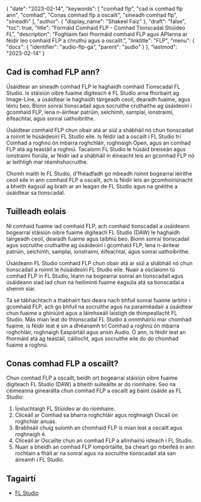 {
  "date": "2023-02-14",
  "keywords": [
"comhad flp",
"cad is comhad flp ann",
"comhad",
"Conas comhad flp a oscailt",
"síneadh comhad flp",
"síneadh"
],
  "author": {
    "display_name": "Shakeel Faiz"
},
  "draft": "false",
  "toc": true,
  "title": "Formáid Comhaid FLP - Comhad Tionscadal Stiúideo FL",
  "description": "Foghlaim faoi fhormáid comhaid FLP agus APIanna ar féidir leo comhaid FLP a chruthú agus a oscailt.",
  "linktitle": "FLP",
  "menu": {
    "docs": {
      "identifier": "audio-flp-ga",
      "parent": "audio"
}
},
  "lastmod": "2023-02-14"
}

## Cad is comhad FLP ann?

Úsáidtear an síneadh comhad FLP le haghaidh comhaid Tionscadal FL Studio. Is stáisiún oibre fuaime digiteach é FL Studio arna fhorbairt ag Image-Line, a úsáidtear le haghaidh táirgeadh ceoil, dearadh fuaime, agus léiriú beo. Bíonn sonraí tionscadail agus socruithe cruthaithe ag úsáideoirí i gcomhaid FLP, lena n-áirítear patrúin, seichimh, samplaí, ionstraimí, éifeachtaí, agus sonraí uathoibrithe.

Úsáidtear comhaid FLP chun obair atá ar siúl a shábháil nó chun tionscadail a roinnt le húsáideoirí FL Studio eile. Is féidir iad a oscailt i FL Studio trí Comhad a roghnú ón mbarra roghchláir, roghnaigh Open, agus an comhad FLP atá ag teastáil a roghnú. Tacaíonn FL Studio le húsáid breiseán agus ionstraimí fíorúla, ar féidir iad a shábháil in éineacht leis an gcomhad FLP nó ar leithligh mar réamhshocruithe.

Chomh maith le FL Studio, d'fhéadfadh go mbeadh roinnt bogearraí léirithe ceoil eile in ann comhaid FLP a oscailt, ach is féidir leis an gcomhoiriúnacht a bheith éagsúil ag brath ar an leagan de FL Studio agus na gnéithe a úsáidtear sa tionscadal.

## Tuilleadh eolais

Ní comhaid fuaime iad comhaid FLP, ach comhaid tionscadail a úsáideann bogearraí stáisiún oibre fuaime digiteach FL Studio (DAW) le haghaidh táirgeadh ceoil, dearadh fuaime agus taibhiú beo. Bíonn sonraí tionscadail agus socruithe cruthaithe ag úsáideoirí i gcomhaid FLP, lena n-áirítear patrúin, seichimh, samplaí, ionstraimí, éifeachtaí, agus sonraí uathoibrithe.

Úsáideann FL Studio comhaid FLP chun obair atá ar siúl a shábháil nó chun tionscadail a roinnt le húsáideoirí FL Studio eile. Nuair a osclaíonn tú comhad FLP in FL Studio, léann na bogearraí sonraí an tionscadail agus úsáideann siad iad chun na heilimintí fuaime éagsúla atá sa tionscadal a sheinm siar.

Tá sé tábhachtach a thabhairt faoi deara nach bhfuil sonraí fuaime iarbhír i gcomhaid FLP, ach go bhfuil na socruithe agus na paraiméadair a úsáidtear chun fuaime a ghiniúint agus a láimhseáil laistigh de thimpeallacht FL Studio. Más mian leat do thionscadal FL Studio a onnmhairiú mar chomhad fuaime, is féidir leat é sin a dhéanamh trí Comhad a roghnú ón mbarra roghchláir, roghnaigh Easpórtáil agus ansin Audio. Ó ann, is féidir leat an fhormáid atá ag teastáil, cáilíocht, agus socruithe eile do do chomhad fuaime a roghnú.

## Conas comhad FLP a oscailt?

Chun comhad FLP a oscailt, beidh ort bogearraí stáisiún oibre fuaime digiteach FL Studio (DAW) a bheith suiteáilte ar do ríomhaire. Seo na céimeanna ginearálta chun comhad FLP a oscailt ag baint úsáide as FL Studio:

1. Íosluchtaigh FL Stiúideo ar do ríomhaire.
2. Cliceáil ar Comhad sa bharra roghchláir agus roghnaigh Oscail ón roghchlár anuas.
3. Brabhsáil chuig suíomh an chomhaid FLP is mian leat a oscailt agus roghnaigh é.
4. Cliceáil ar Oscailte chun an comhad FLP a allmhairiú isteach i FL Studio.
5. Nuair a bheidh an comhad FLP iompórtáilte, ba cheart go mbeifeá in ann rochtain a fháil ar na sonraí agus na socruithe tionscadail atá san áireamh i FL Studio.

## Tagairtí
* [FL Studio](https://en.wikipedia.org/wiki/FL_Studio)


